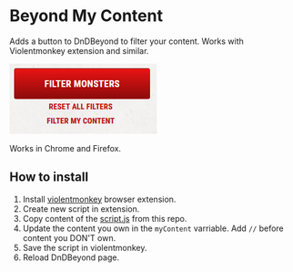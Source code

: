 # Beyond My Content
Adds a button to DnDBeyond to filter your content. Works with Violentmonkey extension and similar.

![alt text](button.png)

Works in Chrome and Firefox.

## How to install
1. Install [violentmonkey](https://violentmonkey.github.io/) browser extension.
2. Create new script in extension.
3. Copy content of the [script.js](script.js) from this repo.
4. Update the content you own in the `myContent` varriable. Add `//` before content you DON'T own.
5. Save the script in violentmonkey.
6. Reload DnDBeyond page.
